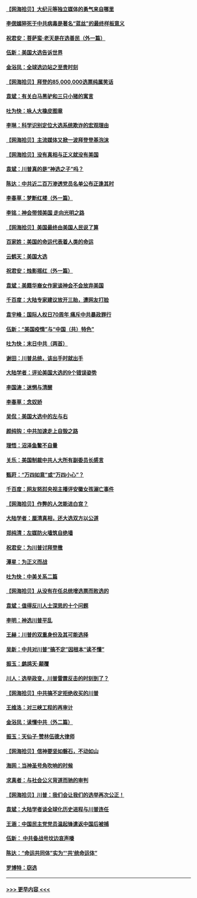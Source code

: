 #### [【网海拾贝】大纪元等独立媒体的勇气来自哪里](../pages/nsc993/n12629961.md?t=12191251) 
#### [李偲嫣猝死于中共病毒是著名“蓝丝”的最终样板意义](../pages/nsc993/n12628812.md?t=12191251) 
#### [祝君安：菩萨蛮·老天是在选善民（外一篇）](../pages/nsc993/n12628793.md?t=12191251) 
#### [伍新：美国大选告诉世界](../pages/nsc993/n12628768.md?t=12191251) 
#### [金浴凤：全球选边站之至贵时刻](../pages/nsc993/n12627318.md?t=12191251) 
#### [【网海拾贝】拜登的85,000,000选票纯属笑话](../pages/nsc993/n12626569.md?t=12191251) 
#### [袁斌：有关白马黑驴和三只小猪的寓言](../pages/nsc993/n12626198.md?t=12191251) 
#### [吐为快：咏人大橡皮图章](../pages/nsc993/n12624470.md?t=12191251) 
#### [李琳：科学识别定位大选系统欺诈的宏观理由](../pages/nsc993/n12624340.md?t=12191251) 
#### [【网海拾贝】主流媒体又掀一波拜登登基泡沫](../pages/nsc993/n12624000.md?t=12191251) 
#### [【网海拾贝】没有真相与正义就没有美国](../pages/nsc993/n12621885.md?t=12191251) 
#### [袁斌：川普真的是“神选之子”吗？](../pages/nsc993/n12621749.md?t=12191251) 
#### [陈达：中共近二百万渗透党员名单公布正逢其时](../pages/nsc993/n12620870.md?t=12191251) 
#### [李春草：梦断红楼（外一篇）](../pages/nsc993/n12619122.md?t=12191251) 
#### [李铭：神会带领美国 走向光明之路](../pages/nsc993/n12618584.md?t=12191251) 
#### [【网海拾贝】美国最终由美国人民说了算](../pages/nsc993/n12617255.md?t=12191251) 
#### [百家姓：美国的命运代表着人类的命运](../pages/nsc993/n12615838.md?t=12191251) 
#### [云鹤天：美国大选](../pages/nsc993/n12615994.md?t=12191251) 
#### [祝君安：烛影摇红（外一篇）](../pages/nsc993/n12615975.md?t=12191251) 
#### [袁斌：美籍华裔女作家谈神会不会放弃美国](../pages/nsc993/n12615263.md?t=12191251) 
#### [千百度：大陆专家建议放开三胎，遭网友打脸](../pages/nsc993/n12614456.md?t=12191251) 
#### [袁宇峰：国际人权日70周年 痛斥中共暴政罪行](../pages/nsc993/n12611965.md?t=12191251) 
#### [伍新：“美国疫情”与“中国（共）特色”](../pages/nsc993/n12611463.md?t=12191251) 
#### [吐为快：末日中共（两首）](../pages/nsc993/n12611461.md?t=12191251) 
#### [谢田：川普总统，该出手时就出手](../pages/nsc993/n12610905.md?t=12191251) 
#### [大陆学者：评论美国大选的9个错误姿势](../pages/nsc993/n12609586.md?t=12191251) 
#### [李国涛：迷惘与清醒](../pages/nsc993/n12607532.md?t=12191251) 
#### [李春草：念奴娇](../pages/nsc993/n12607083.md?t=12191251) 
#### [吴侃：美国大选中的左与右](../pages/nsc993/n12607054.md?t=12191251) 
#### [颜纯钩：中共加速走上自毁之路](../pages/nsc993/n12606473.md?t=12191251) 
#### [理悟：沼泽鱼鳖不自量](../pages/nsc993/n12606454.md?t=12191251) 
#### [关乐：美国制裁中共人大所有副委员长感言](../pages/nsc993/n12606442.md?t=12191251) 
#### [甄莳：“万四如意”或“万四小心”？](../pages/nsc993/n12606091.md?t=12191251) 
#### [千百度：网友怒怼央视主播评安徽女孩溺亡事件](../pages/nsc993/n12605370.md?t=12191251) 
#### [【网海拾贝】作弊的人怎能进白宫？](../pages/nsc993/n12603546.md?t=12191251) 
#### [大陆学者：厘清真相，还大选双方以公道](../pages/nsc993/n12603475.md?t=12191251) 
#### [郑纯清：左媒防火墙筑自绝墙](../pages/nsc993/n12602226.md?t=12191251) 
#### [祝君安：为川普讨拜登檄](../pages/nsc993/n12602199.md?t=12191251) 
#### [潭星：为正义而战](../pages/nsc993/n12600926.md?t=12191251) 
#### [吐为快：中美关系二篇](../pages/nsc993/n12600908.md?t=12191251) 
#### [【网海拾贝】从没有在任总统增选票而败选的](../pages/nsc993/n12600435.md?t=12191251) 
#### [袁斌：值得反川人士深思的十个问题](../pages/nsc993/n12600332.md?t=12191251) 
#### [李明：神选川普平乱](../pages/nsc993/n12599751.md?t=12191251) 
#### [王赫：川普的双重身份及其可能选择](../pages/nsc993/n12599723.md?t=12191251) 
#### [吴新：中共对川普“搞不定”因根本“读不懂”](../pages/nsc993/n12599502.md?t=12191251) 
#### [振玉：鹧鸪天‧颠覆](../pages/nsc993/n12599494.md?t=12191251) 
#### [川人：选举政变，川普雷霆反击的时刻到了？](../pages/nsc993/n12599291.md?t=12191251) 
#### [【网海拾贝】中共搞不定拒绝收买的川普](../pages/nsc993/n12598955.md?t=12191251) 
#### [王维洛：对三峡工程的再审计](../pages/nsc993/n12598436.md?t=12191251) 
#### [金浴凤：读懂中共（外二篇）](../pages/nsc993/n12597943.md?t=12191251) 
#### [振玉：天仙子‧赞林伍德大律师](../pages/nsc993/n12597929.md?t=12191251) 
#### [【网海拾贝】信神要坚如磐石，不动如山](../pages/nsc993/n12597901.md?t=12191251) 
#### [海网：当神圣号角吹响的时候](../pages/nsc993/n12595891.md?t=12191251) 
#### [求真者：与社会公义背道而驰的审判](../pages/nsc993/n12595868.md?t=12191251) 
#### [【网海拾贝】川普：我们会让我们的选举再次公正！](../pages/nsc993/n12594930.md?t=12191251) 
#### [袁斌：大陆学者谈全球化历史进程与川普连任](../pages/nsc993/n12594690.md?t=12191251) 
#### [王涵：中国民主党党员温起锋遣返中国后被捕](../pages/nsc993/n12594540.md?t=12191251) 
#### [伍新： 中共备战号坟边哀声嚎](../pages/nsc993/n12593086.md?t=12191251) 
#### [陈达：“命运共同体”实为“‘共’统命运体”](../pages/nsc993/n12590865.md?t=12191251) 
#### [罗博特：窃选](../pages/nsc993/n12590619.md?t=12191251) 

----
#### [ >>> 更早内容 <<< ](../indexes/nsc993-earlier.md)
